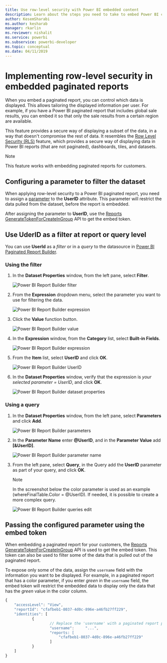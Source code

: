 ```yaml
---
title: Use row-level security with Power BI embedded content
description: Learn about the steps you need to take to embed Power BI content within your application.
author: KesemSharabi
ms.author: kesharab
manager: rkarlin
ms.reviewer: nishalit
ms.service: powerbi
ms.subservice: powerbi-developer
ms.topic: conceptual
ms.date: 04/11/2019 
---
```


# Implementing row-level security in embedded paginated reports

When you embed a paginated report, you can control which data is displayed. This allows tailoring the displayed information per user. For example, if you have a Power BI paginated report that includes global sale results, you can embed it so that only the sale results from a certain region are available.

This feature provides a secure way of displaying a subset of the data, in a way that doesn't compromise the rest of data. It resembles the [Row Level Security (RLS)](embedded-row-level-security.md) feature, which provides a secure way of displaying data in Power BI reports (that are not paginated), dashboards, tiles, and datasets.  

> [!Note]
> This feature works with embedding paginated reports for customers.

## Configuring a parameter to filter the dataset

When applying row-level security to a Power BI paginated report, you need to assign a [parameter](../report-builder-parameters.md) to the **UserID** attribute. This parameter will restrict the data pulled from the dataset, before the report is embedded.

After assigning the parameter to **UserID**, use the [Reports GenerateTokenForCreateInGroup](https://docs.microsoft.com/rest/api/power-bi/embedtoken/reports_generatetokenforcreateingroup) API to get the embed token.

## Use UderID as a filter at report or query level

You can use **UserId** as a *filter* or in a *query* to the datasource in [Power BI Paginated Report Builder](../report-builder-power-bi.md).

### Using the filter

1. In the **Dataset Properties** window, from the left pane, select **Filter**.

    ![Power BI Report Builder filter](media/embedded-paginated-reports-secure-data/filter.png)

2. From the **Expression** dropdown menu, select the parameter you want to use for filtering the data.

     ![Power BI Report Builder expression](media/embedded-paginated-reports-secure-data/expression.png)

3. Click the **Value** function button. 

    ![Power BI Report Builder value](media/embedded-paginated-reports-secure-data/function.png)

4. In the **Expression** window, from the **Category** list, select **Built-in Fields**.

    ![Power BI Report Builder expression](media/embedded-paginated-reports-secure-data/built-in-fields.png)

5. From the **Item** list, select **UserID** and click **OK**.

    ![Power BI Report Builder UserID](media/embedded-paginated-reports-secure-data/userid.png)

6. In the **Dataset Properties** window, verify that the expression is *your selected parameter = UserID*, and click **OK**.

    ![Power BI Report Builder dataset properties](media/embedded-paginated-reports-secure-data/verify.png)

### Using a query

1. In the **Dataset Properties** window, from the left pane, select **Parameters** and click **Add**.

    ![Power BI Report Builder parameters](media/embedded-paginated-reports-secure-data/parameters.png)

2. In the **Parameter Name** enter **@UserID**, and in the **Parameter Value** add **[&UserID]**.

    ![Power BI Report Builder parameter name](media/embedded-paginated-reports-secure-data/parameter-name.png) 

3. From the left pane, select  **Query**, in the Query add the **UserID** parameter as part of your query, and click **OK**.
    > [!NOTE]
    > In the screenshot below the color parameter is used as an example (whereFinalTable.Color = @UserID). If needed, it is possible to create a more complex query.

    ![Power BI Report Builder queries edit](media/embedded-paginated-reports-secure-data/query-edit.png)

## Passing the configured parameter using the embed token

When embedding a paginated report for your customers, the [Reports GenerateTokenForCreateInGroup](https://docs.microsoft.com/rest/api/power-bi/embedtoken/reports_generatetokenforcreateingroup) API is used to get the embed token. This token can also be used to filter some of the data that is pulled out of the paginated report.

To expose only some of the data, assign the `username` field with the information you want to be displayed. For example, in a paginated report that has a color parameter, if you enter *green* in the `username` field, the embed token will restrict the embedded data to display only the data that has the *green* value in the color column.

```javascript
{
    "accessLevel": "View",
    "reportId": "cfafbeb1-8037-4d0c-896e-a46fb27ff229",
    "identities": [
            {
                    // Replace the 'username' with a paginated report parameter
                    "username":     "...",
                    "reports: [
                        "cfafbeb1-8037-4d0c-896e-a46fb27ff229"
                    ]
            }
    ]
}
```
